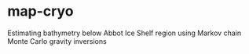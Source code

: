 # map-cryo
Estimating bathymetry below Abbot Ice Shelf region using Markov chain Monte Carlo gravity inversions
